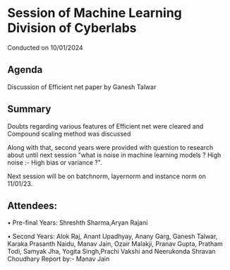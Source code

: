 # Session of Machine Learning Division of Cyberlabs
Conducted on 10/01/2024

## Agenda
Discussion of Efficient net paper by Ganesh Talwar
## Summary
Doubts regarding various features of Efficient net were cleared and Compound scaling method was discussed 

Along with that, second years were provided with question to research about until next session
"what is noise in machine learning models ? High noise :- High bias or variance ?".

Next session will be on batchnorm, layernorm and instance norm on 11/01/23.
## Attendees:

•	Pre-final Years: Shreshth Sharma,Aryan Rajani

•	Second Years: Alok Raj, Anant Upadhyay, Anany Garg, Ganesh Talwar, Karaka Prasanth Naidu, Manav Jain, Ozair Malakji, Pranav Gupta, Pratham Todi, Samyak Jha, Yogita Singh,Prachi Vakshi and Neerukonda Shravan Choudhary
Report by:- Manav Jain
